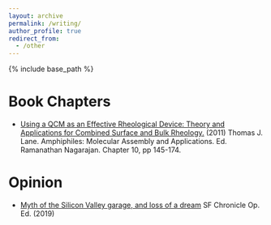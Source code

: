 ```yaml
---
layout: archive
permalink: /writing/
author_profile: true
redirect_from:
  - /other
---
```


{% include base_path %}

Book Chapters
=============
* [Using a QCM as an Effective Rheological Device: Theory and Applications for Combined Surface and Bulk Rheology.](https://pubs.acs.org/isbn/9780841226500) (2011) Thomas J. Lane. Amphiphiles: Molecular Assembly and Applications. Ed. Ramanathan Nagarajan. Chapter 10, pp 145-174.


Opinion
=======
* [Myth of the Silicon Valley garage, and loss of a dream](https://bit.ly/34gSsip) SF Chronicle Op. Ed. (2019)
